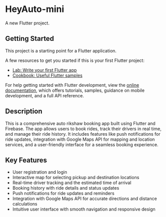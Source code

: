 # HeyAuto-mini

A new Flutter project.

## Getting Started

This project is a starting point for a Flutter application.

A few resources to get you started if this is your first Flutter project:

- [Lab: Write your first Flutter app](https://docs.flutter.dev/get-started/codelab)
- [Cookbook: Useful Flutter samples](https://docs.flutter.dev/cookbook)

For help getting started with Flutter development, view the
[online documentation](https://docs.flutter.dev/), which offers tutorials,
samples, guidance on mobile development, and a full API reference.

## Description

This is a comprehensive auto rikshaw booking app built using Flutter and Firebase. The app allows users to book rides, track their drivers in real time, and manage
their ride history. It includes features like push notifications for ride updates, integration with Google Maps API for mapping and location services, and a user-friendly interface for a seamless booking experience.

## Key Features

- User registration and login
- Interactive map for selecting pickup and destination locations
- Real-time driver tracking and the estimated time of arrival
- Booking history with ride details and status updates
- Push notifications for ride updates and reminders
- Integration with Google Maps API for accurate directions and distance calculations
- Intuitive user interface with smooth navigation and responsive design


